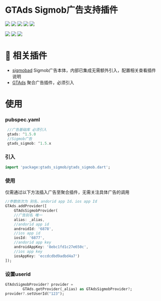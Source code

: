 # GTAds Sigmob广告支持插件
<p>
<a href="https://pub.dev/packages/gtads_sigmob"><img src=https://img.shields.io/pub/v/gtads_sigmob?color=orange></a>
<a href="https://pub.dev/packages/gtads_sigmob"><img src=https://img.shields.io/pub/likes/gtads_sigmob></a>
<a href="https://pub.dev/packages/gtads_sigmob"><img src=https://img.shields.io/pub/points/gtads_sigmob></a>
<a href="https://github.com/gstory0404/gtads/commits"><img src=https://img.shields.io/github/last-commit/gstory0404/gtads></a>
<a href="https://github.com/gstory0404/gtads"><img src=https://img.shields.io/github/stars/gstory0404/gtads></a>
</p>

<p>
<a href="http://qm.qq.com/cgi-bin/qm/qr?_wv=1027&k=VhD0AZSmzvsD3fu7CeQFkzpBQHMHANb1&authKey=W7JGJ0HKklyhP1jyBvbTF2Dkw0cq4UmhVSx2zXVdIm6n48Xrto%2B7%2B1n9jbkAadyF&noverify=0&group_code=649574038"><img src=https://img.shields.io/badge/flutter%E4%BA%A4%E6%B5%81%E7%BE%A4-649574038-blue></a>
<a href="http://qm.qq.com/cgi-bin/qm/qr?_wv=1027&k=9I9lyXewEsEnx0f00EOF_9hEcFmG5Bmg&authKey=AJfQ8%2FhOLcoJ0p5B16EITjFav1IIs3UAerZSUsWZfa0evuklgxibHti51AYlZgI3&noverify=0&group_code=769626410"><img src=https://img.shields.io/badge/flutter%E4%BA%A4%E6%B5%81%E7%BE%A42-769626410-blue></a>
<a href="https://qm.qq.com/q/4MSgZuKimc"><img src=https://img.shields.io/badge/flutter%E6%8F%92%E4%BB%B6%E5%8F%8D%E9%A6%88-662186116-blue></a>
</p>

# 📢 相关插件

- [sigmobad](https://github.com/gstory0404/sigmobad) Sigmob广告本体，内部已集成无需额外引入，配置相关查看插件说明
- [GTAds](https://github.com/gstory0404/GTAds) 聚合广告插件，必须引入

# 使用

### pubspec.yaml
```dart
 //广告基础库 必须引入
 gtads: ^1.5.0
 //Sigmob广告
 gtads_sigmob: ^1.5.x
```

### 引入
```dart
import 'package:gtads_sigmob/gtads_sigmob.dart';
```

### 使用
仅需通过以下方法插入广告至聚合插件，无需关注具体广告的调用
```dart
//参数依次为 别名、andorid app Id、ios app Id
GTAds.addProvider([
    GTAdsSigmobProvider(
    //广告别名 唯一
    alias: _alias,
    //andorid app id
    androidId: '6878',
    //ios app id
    iosId: '6877',
    //andorid app key
    androidAppKey: '8ebc1fd1c27e650c',
    //ios app key
    iosAppKey: 'eccdcdbd9adbd4a7')
]);
```

### 设置userid
```dart
GTAdsSigmobProvider? provider =
        GTAds.getProvider(_alias) as GTAdsSigmobProvider?;
provider?.setUserId("123");
```
